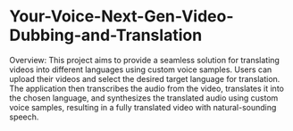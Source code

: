 # Your-Voice-Next-Gen-Video-Dubbing-and-Translation
Overview:
This project aims to provide a seamless solution for translating videos into different languages using custom voice samples. Users can upload their videos and select the desired target language for translation. The application then transcribes the audio from the video, translates it into the chosen language, and synthesizes the translated audio using custom voice samples, resulting in a fully translated video with natural-sounding speech.
